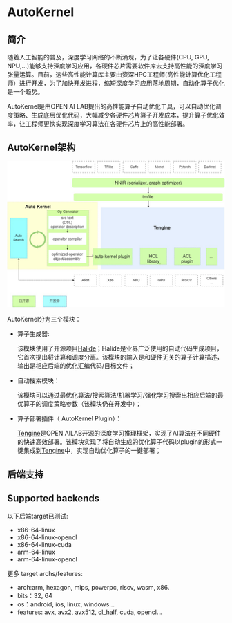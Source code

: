 # AutoKernel

## 简介
随着人工智能的普及，深度学习网络的不断涌现，为了让各硬件(CPU, GPU, NPU,...)能够支持深度学习应用，各硬件芯片需要软件库去支持高性能的深度学习张量运算。目前，这些高性能计算库主要由资深HPC工程师(高性能计算优化工程师）进行开发，为了加快开发进程，缩短深度学习应用落地周期，自动化算子优化是一个趋势。

AutoKernel是由OPEN AI LAB提出的高性能算子自动优化工具，可以自动优化调度策略、生成底层优化代码，大幅减少各硬件芯片算子开发成本，提升算子优化效率，让工程师更快实现深度学习算法在各硬件芯片上的高性能部署。
  
## AutoKernel架构
![](../Images/architecture.png)

AutoKernel分为三个模块：
* 算子生成器: 

  该模块使用了开源项目[Halide](https://github.com/halide/Halide)；Halide是业界广泛使用的自动代码生成项目，它首次提出将计算和调度分离。该模块的输入是和硬件无关的算子计算描述，输出是相应后端的优化汇编代码/目标文件；

* 自动搜索模块：
  
  该模块可以通过最优化算法/搜索算法/机器学习/强化学习搜索出相应后端的最优算子的调度策略参数（该模块仍在开发中）；
* 算子部署插件（ AutoKernel Plugin）：
  
  [Tengine](https://github.com/OAID/Tengine)是OPEN AILAB开源的深度学习推理框架，实现了AI算法在不同硬件的快速高效部署。该模块实现了将自动生成的优化算子代码以plugin的形式一键集成到[Tengine](https://github.com/OAID/Tengine)中，实现自动优化算子的一键部署；

## 后端支持
## Supported backends
以下后端target已测试:
- x86-64-linux
- x86-64-linux-opencl
- x86-64-linux-cuda
- arm-64-linux
- arm-64-linux-opencl

更多 target archs/features:
- arch:arm, hexagon, mips, powerpc, riscv, wasm, x86.
- bits：32, 64
- os：android, ios, linux, windows...
- features: avx, avx2, avx512, cl_half, cuda, opencl...